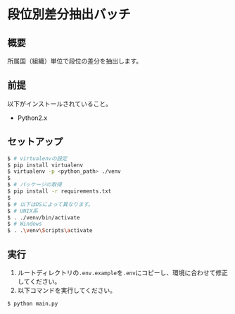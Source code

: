 # 段位別差分抽出バッチ #

## 概要

所属国（組織）単位で段位の差分を抽出します。

## 前提

以下がインストールされていること。

- Python2.x

## セットアップ

```sh
$ # virtualenvの設定
$ pip install virtualenv
$ virtualenv -p <python_path> ./venv
$
$ # パッケージの取得
$ pip install -r requirements.txt
$
$ # 以下はOSによって異なります。
$ # UNIX系
$ . ./venv/bin/activate
$ # Windows
$ . .\venv\Scripts\activate
```

## 実行

1. ルートディレクトリの`.env.example`を`.env`にコピーし、環境に合わせて修正してください。
2. 以下コマンドを実行してください。

```sh
$ python main.py
```
